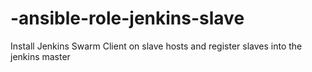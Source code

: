 # -ansible-role-jenkins-slave
Install Jenkins Swarm Client on slave hosts and register slaves into the jenkins master
